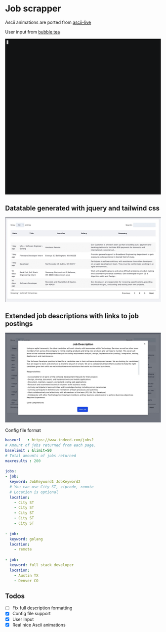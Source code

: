 # Job scrapper

Ascii animations are ported from [ascii-live](https://github.com/hugomd/ascii-live)

User input from [bubble tea](https://github.com/charmbracelet/bubbletea)

![demo](./assets/ezdemo.gif)

## Datatable generated with jquery and tailwind css

![table](./assets/datatable.jpg)

## Extended job descriptions with links to job postings

![extended](./assets/extended_description.jpg)

Config file format

```yaml
baseurl   : https://www.indeed.com/jobs?
# Amount of jobs returned from each page.
baselimit : &limit=50
# Total amounts of jobs returned
maxresults : 200

jobs:
- job:
  keyword: JobKeyword1 JobKeyword2
  # You can use City ST, zipcode, remote
  # Location is optional
  location:
    - City ST
    - City ST
    - City ST
    - City ST
    - City ST

- job:
  keyword: golang
  location:
    - remote

- job:
  keyword: full stack developer
  location:
    - Austin TX
    - Denver CO
```

## Todos

- [ ] Fix full description formatting
- [x] Config file support
- [x] User Input
- [x] Real nice Ascii animations
